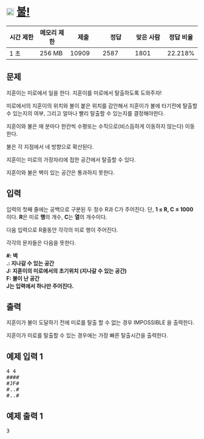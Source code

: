 # <img src="https://d2gd6pc034wcta.cloudfront.net/tier/13.svg" class="solvedac-tier" width="20px"> [불!](https://www.acmicpc.net/problem/4179)

<div class="col-md-12">
			<div class="table-responsive">
				<table class="table" id="problem-info">
				<thead>
				<tr>
									<th style="width:16%;">시간 제한</th>
					<th style="width:16%;">메모리 제한</th>
					<th style="width:17%;">제출</th>
					<th style="width:17%;">정답</th>
					<th style="width:17%;">맞은 사람</th>
					<th style="width:17%;">정답 비율</th>
								</tr>
				</thead>
				<tbody>
				<tr>
				<td>1 초</td>
				<td>256 MB</td>
									<td>10909</td>
					<td>2587</td>
					<td>1801</td>
					<td>22.218%</td>
								</tr>
				</tbody>
				</table>
			</div>
		</div>

## 문제
지훈이는 미로에서 일을 한다. 지훈이를 미로에서 탈출하도록 도와주자!

미로에서의 지훈이의 위치와 불이 붙은 위치를 감안해서 지훈이가 불에 타기전에 탈출할 수 있는지의 여부, 그리고 얼마나 빨리 탈출할 수 있는지를 결정해야한다.

지훈이와 불은 매 분마다 한칸씩 수평또는 수직으로(비스듬하게 이동하지 않는다)  이동한다. 

불은 각 지점에서 네 방향으로 확산된다. 

지훈이는 미로의 가장자리에 접한 공간에서 탈출할 수 있다. 

지훈이와 불은 벽이 있는 공간은 통과하지 못한다.

## 입력
입력의 첫째 줄에는 공백으로 구분된 두 정수 R과 C가 주어진다. 단, **1 ≤ R, C ≤ 1000** 이다. **R**은 미로 **행**의 개수, **C**는 **열**의 개수이다.

다음 입력으로 R줄동안 각각의 미로 행이 주어진다.

 각각의 문자들은 다음을 뜻한다.

**#: 벽**<br>
**.: 지나갈 수 있는 공간**<br>
**J: 지훈이의 미로에서의 초기위치 (지나갈 수 있는 공간)**<br>
**F: 불이 난 공간**<br>
**J는 입력에서 하나만 주어진다.**<br>

## 출력
지훈이가 불이 도달하기 전에 미로를 탈출 할 수 없는 경우 IMPOSSIBLE 을 출력한다.

지훈이가 미로를 탈출할 수 있는 경우에는 가장 빠른 탈출시간을 출력한다. 

<div class="col-md-12">
				<div class="row">
					<div class="col-md-6">
						<section id="sampleinput1">
						<div class="headline">
						<h2>예제 입력 1
						</h2>
						</div>
						<pre class="sampledata" id="sample-input-1">4 4
####
#JF#
#..#
#..#
</pre>
						</section>
					</div>
					<div class="col-md-6">
						<section id="sampleoutput1">
						<div class="headline">
						<h2>예제 출력 1
						</h2>
						</div>
						<pre class="sampledata" id="sample-output-1">3
</pre>
						</section>
					</div>
									</div>
				</div>
